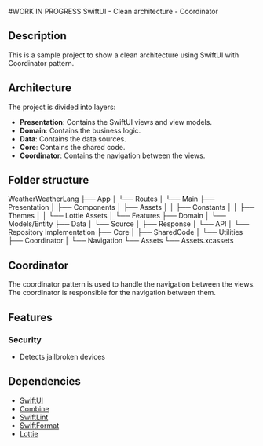 #WORK IN PROGRESS
SwiftUI - Clean architecture - Coordinator

## Description
This is a sample project to show a clean architecture using SwiftUI with Coordinator pattern. 

## Architecture
The project is divided into layers:
- **Presentation**: Contains the SwiftUI views and view models.
- **Domain**: Contains the business logic.
- **Data**: Contains the data sources.
- **Core**: Contains the shared code.
- **Coordinator**: Contains the navigation between the views.

## Folder structure
WeatherWeatherLang
├── App
│   └── Routes
│   └── Main
├── Presentation
│   ├── Components
│   ├── Assets
│   │   ├── Constants
│   │   ├── Themes
│   │   └── Lottie Assets
│   └── Features
├── Domain
│   └── Models/Entity
├── Data
│   └── Source
│       ├── Response
│       └── API
│          └── Repository Implementation 
├── Core
│   ├── SharedCode
│   └── Utilities
├── Coordinator
│   └── Navigation
└── Assets
    └── Assets.xcassets

## Coordinator
The coordinator pattern is used to handle the navigation between the views. The coordinator is responsible for the navigation between them.

## Features
### Security
 - Detects jailbroken devices

## Dependencies
- [SwiftUI](https://developer.apple.com/xcode/swiftui/)
- [Combine](https://developer.apple.com/documentation/combine)
- [SwiftLint](https://swiftpackageindex.com/realm/SwiftLint)
- [SwiftFormat](https://github.com/nicklockwood/SwiftFormat)
- [Lottie](https://github.com/airbnb/lottie-ios)
